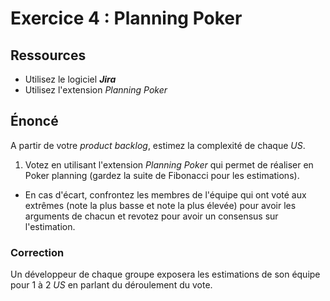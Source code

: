 # Exercice 4 : Planning Poker

## Ressources

- Utilisez le logiciel ***Jira***
- Utilisez l'extension *Planning Poker*

## Énoncé

A partir de votre *product backlog*, estimez la complexité de chaque *US*.

1. Votez en utilisant l'extension *Planning Poker* qui permet de réaliser en Poker planning (gardez la suite de Fibonacci pour les estimations).
- En cas d'écart, confrontez les membres de l'équipe qui ont voté aux extrêmes (note la plus basse et note la plus élevée) pour avoir les arguments de chacun et revotez pour avoir un consensus sur l'estimation.

### Correction

Un développeur de chaque groupe exposera les estimations de son équipe pour 1 à 2 *US* en parlant du déroulement du vote.

